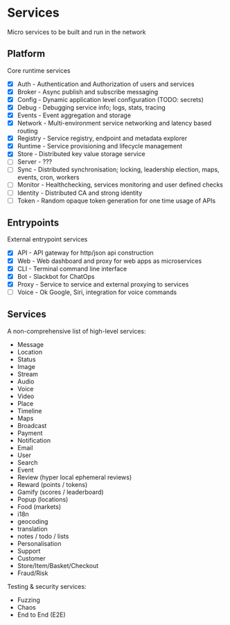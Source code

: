 # Services

Micro services to be built and run in the network

## Platform

Core runtime services

- [x] Auth - Authentication and Authorization of users and services
- [x] Broker - Async publish and subscribe messaging
- [x] Config - Dynamic application level configuration (TODO: secrets)
- [x] Debug - Debugging service info; logs, stats, tracing
- [x] Events - Event aggregation and storage
- [x] Network - Multi-environment service networking and latency based routing
- [x] Registry - Service registry, endpoint and metadata explorer
- [x] Runtime - Service provisioning and lifecycle management
- [x] Store - Distributed key value storage service
- [ ] Server - ???
- [ ] Sync - Distributed synchronisation; locking, leadership election, maps, events, cron, workers
- [ ] Monitor - Healthchecking, services monitoring and user defined checks
- [ ] Identity - Distributed CA and strong identity
- [ ] Token - Random opaque token generation for one time usage of APIs

## Entrypoints

External entrypoint services

- [x] API - API gateway for http/json api construction
- [x] Web - Web dashboard and proxy for web apps as microservices
- [x] CLI - Terminal command line interface
- [x] Bot - Slackbot for ChatOps
- [x] Proxy - Service to service and external proxying to services
- [ ] Voice - Ok Google, Siri, integration for voice commands

## Services

A non-comprehensive list of high-level services:

- Message
- Location
- Status
- Image
- Stream
- Audio
- Voice
- Video
- Place
- Timeline
- Maps
- Broadcast
- Payment
- Notification
- Email
- User
- Search
- Event
- Review (hyper local ephemeral reviews)
- Reward (points / tokens)
- Gamify (scores / leaderboard)
- Popup (locations)
- Food (markets)
- i18n
- geocoding
- translation
- notes / todo / lists
- Personalisation
- Support
- Customer
- Store/Item/Basket/Checkout
- Fraud/Risk

Testing & security services:

- Fuzzing
- Chaos
- End to End (E2E)

